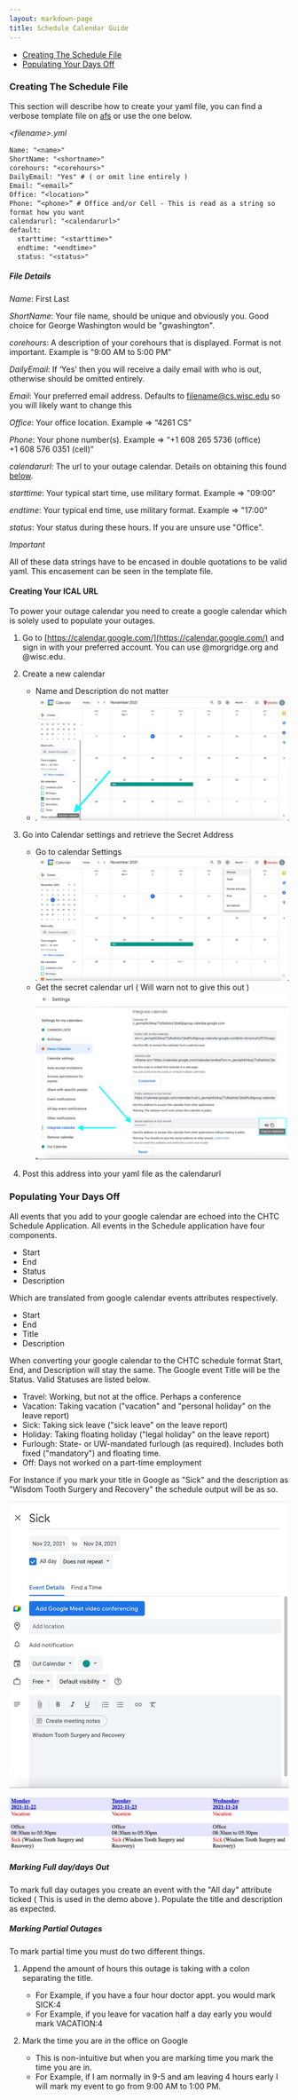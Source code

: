 ```yaml
---
layout: markdown-page
title: Schedule Calendar Guide
---
```


- [Creating The Schedule File](#creating-the-schedule-file)
- [Populating Your Days Off](#populating-your-days-off)

### Creating The Schedule File

This section will describe how to create your yaml file, you can find a verbose template file on [afs](https://research.cs.wisc.edu/htcondor/developers/schedules/sample_yaml_schedule.html) or use the one below.

*\<filename>.yml*
```
Name: "<name>"
ShortName: "<shortname>"
corehours: "<corehours>"
DailyEmail: "Yes" # ( or omit line entirely )
Email: “<email>”
Office: “<location>”
Phone: “<phone>” # Office and/or Cell - This is read as a string so format how you want
calendarurl: "<calendarurl>"
default:
  starttime: "<starttime>"
  endtime: "<endtime>"
  status: "<status>"
```
##### File Details

*Name*: First Last

*ShortName*: Your file name, should be unique and obviously you. Good choice for George Washington would be "gwashington".

*corehours*: A description of your corehours that is displayed. Format is not important. Example is "9:00 AM to 5:00 PM"

*DailyEmail*: If ‘Yes’ then you will receive a daily email with who is out, otherwise should be omitted entirely.

*Email*: Your preferred email address. Defaults to filename@cs.wisc.edu so you will likely want to change this

*Office*: Your office location. Example => “4261 CS”

*Phone*: Your phone number(s). Example => “+1 608 265 5736 (office) <br> +1 608 576 0351 (cell)”

*calendarurl*: The url to your outage calendar. Details on obtaining this found [below](#creating-your-ical-url).

*starttime*: Your typical start time, use military format. Example => "09:00"

*endtime*: Your typical end time, use military format. Example => "17:00"

*status*: Your status during these hours. If you are unsure use "Office".

_Important_

All of these data strings have to be encased in double quotations to be valid yaml. This encasement can be seen in the template file.

#### Creating Your ICAL URL

To power your outage calendar you need to create a google calendar which is solely used to populate your outages.

1. Go to [https://calendar.google.com/](https://calendar.google.com/) and sign in with your preferred account. You can use @morgridge.org and @wisc.edu.
2. Create a new calendar
    - Name and Description do not matter
    - ![Add Container Image](../../images/docs/add_new_calendar.jpg)

3. Go into Calendar settings and retrieve the Secret Address
    - Go to calendar Settings
      ![Go to Calendar Settings](../../images/docs/go_to_calendar_settings.jpg)
    - Get the secret calendar url ( Will warn not to give this out )  
      ![Get Secret Calendar URL](../../images/docs/get_calendar_url.jpg)

4. Post this address into your yaml file as the calendarurl

### Populating Your Days Off

All events that you add to your google calendar are echoed into the CHTC Schedule Application. All events in the Schedule application have four components.

- Start
- End
- Status
- Description

Which are translated from google calendar events attributes respectively.

- Start
- End
- Title
- Description

When converting your google calendar to the CHTC schedule format Start, End, and Description will stay the same. The Google event Title will be the Status. Valid Statuses are listed below.

- Travel:   Working, but not at the office. Perhaps a conference
- Vacation: Taking vacation ("vacation" and "personal holiday" on the leave report)
- Sick:     Taking sick leave ("sick leave" on the leave report)
- Holiday:  Taking floating holiday ("legal holiday" on the leave report)
- Furlough: State- or UW-mandated furlough (as required). Includes both fixed ("mandatory") and floating time.
- Off:      Days not worked on a part-time employment

For Instance if you mark your title in Google as "Sick" and the description as "Wisdom Tooth Surgery and Recovery" the schedule output will be as so.

![Google Event Demo](../../images/docs/demo_outage.jpg)

![Google Event Demo Schedule App](../../images/docs/demo_outage_schedule_app.jpg)


##### Marking Full day/days Out

To mark full day outages you create an event with the "All day" attribute ticked ( This is used in the demo above ). Populate the title and description as expected.

##### Marking Partial Outages

To mark partial time you must do two different things.

1. Append the amount of hours this outage is taking with a colon separating the title.
    - For Example, if you have a four hour doctor appt. you would mark SICK:4
    - For Example, if you leave for vacation half a day early you would mark VACATION:4

2. Mark the time you are _*in*_ the office on Google
    - This is non-intuitive but when you are marking time you mark the time you are in.
    - For Example, if I am normally in 9-5 and am leaving 4 hours early I will mark my event to go from 9:00 AM to 1:00 PM.